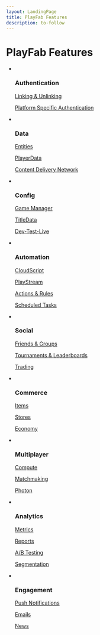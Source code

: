 ```yaml
---
layout: LandingPage
title: PlayFab Features
description: to-follow
---
```


# PlayFab Features

<ul class="panelContent cardsF">
    <li>
        <div class="cardSize">
            <div class="cardPadding">
                <div class="card">
                    <div class="cardImageOuter">
                        <div class="cardImage">
                            <img src="https://docs.microsoft.com/media/common/placeholder.svg" alt="">
                        </div>
                    </div>
                    <div class="cardText">
                        <h3>Authentication</h3>
                        <p><a href="/playfab/features/authentication/linking-unlinking">Linking &amp; Unlinking</a></p>
                        <p><a href="/playfab/features/authentication/platform-specific-authentication">Platform Specific Authentication</a></p>
                    </div>
                </div>
            </div>
        </div>
    </li>
    <li>
        <div class="cardSize">
            <div class="cardPadding">
                <div class="card">
                    <div class="cardImageOuter">
                        <div class="cardImage">
                            <img src="https://docs.microsoft.com/media/logos/logo_Cplusplus.svg" alt="">
                        </div>
                    </div>
                    <div class="cardText">
                        <h3>Data</h3>
                        <p><a href="/playfab/features/data/entities/">Entities</a></p>
                        <p><a href="/playfab/features/data/playerdata/">PlayerData</a></p>
                        <p><a href="/playfab/features/data/content-delivery-network/">Content Delivery Network</a></p>
                    </div>
                </div>
            </div>
        </div>
    </li>
    <li>
        <div class="cardSize">
            <div class="cardPadding">
                <div class="card">
                    <div class="cardImageOuter">
                        <div class="cardImage">
                            <img src="https://docs.microsoft.com/media/logos/logo_Csharp.svg" alt="">
                        </div>
                    </div>
                    <div class="cardText">
                        <h3>Config</h3>
                        <p><a href="/playfab/sdks/c-sharp">Game Manager</a></p>
                        <p><a href="/playfab/sdks/c-sharp/quickstart">TitleData</a></p>
                        <p><a href="/playfab/sdks/c-sharp/quickstart">Dev-Test-Live</a></p>
                    </div>
                </div>
            </div>
        </div>
    </li>
    <li>
        <div class="cardSize">
            <div class="cardPadding">
                <div class="card">
                    <div class="cardImageOuter">
                        <div class="cardImage">
                            <img src="https://docs.microsoft.com/media/common/placeholder.svg" alt="">
                        </div>
                    </div>
                    <div class="cardText">
                        <h3>Automation</h3>
                        <p><a href="/playfab/features/automation/cloudscripts/">CloudScript</a></p>
                        <p><a href="/playfab/features/automation/playstream-events/">PlayStream</a></p>
                        <p><a href="/playfab/features/automation/actions-rules/">Actions &amp; Rules</a></p>
                        <p><a href="/playfab/features/automation/scheduled-tasks/">Scheduled Tasks</a></p>
                    </div>
                </div>
            </div>
        </div>
    </li>
    <li>
        <div class="cardSize">
            <div class="cardPadding">
                <div class="card">
                    <div class="cardImageOuter">
                        <div class="cardImage">
                            <img src="https://docs.microsoft.com/media/logos/logo_java.svg" alt="">
                        </div>
                    </div>
                    <div class="cardText">
                        <h3>Social</h3>
                        <p><a href="/playfab/features/social/friends-groups/">Friends &amp; Groups</a></p>
                        <p><a href="/playfab/features/social/tournaments-leaderboards/">Tournaments &amp; Leaderboards</a></p>
                        <p><a href="/playfab/features/social/trading/">Trading</a></p>
                    </div>
                </div>
            </div>
        </div>
    </li>
    <li>
        <div class="cardSize">
            <div class="cardPadding">
                <div class="card">
                    <div class="cardImageOuter">
                        <div class="cardImage">
                            <img src="https://docs.microsoft.com/media/logos/logo_js.svg" alt="">
                        </div>
                    </div>
                    <div class="cardText">
                        <h3>Commerce</h3>
                        <p><a href="/playfab/features/commerce/items/">Items</a></p>
                        <p><a href="/playfab/features/commerce/stores/">Stores</a></p>
                        <p><a href="/playfab/features/commerce/economy/">Economy</a></p>
                    </div>
                </div>
            </div>
        </div>
    </li>
    <li>
        <div class="cardSize">
            <div class="cardPadding">
                <div class="card">
                    <div class="cardImageOuter">
                        <div class="cardImage">
                            <img src="https://docs.microsoft.com/media/common/placeholder.svg" alt="">
                        </div>
                    </div>
                    <div class="cardText">
                        <h3>Multiplayer</h3>
                        <p><a href="/playfab/features/multiplayer/compute/">Compute</a></p>
                        <p><a href="/playfab/features/multiplayer/matchmaking/">Matchmaking</a></p>
                        <p><a href="/playfab/features/multiplayer/photon/">Photon</a></p>
                    </div>
                </div>
            </div>
        </div>
    </li>
    <li>
        <div class="cardSize">
            <div class="cardPadding">
                <div class="card">
                    <div class="cardImageOuter">
                        <div class="cardImage">
                            <img src="https://docs.microsoft.com/media/logos/logo_nodejs.svg" alt="">
                        </div>
                    </div>
                    <div class="cardText">
                        <h3>Analytics</h3>
                        <p><a href="/playfab/features/analytics/metrics/">Metrics</a></p>
                        <p><a href="/playfab/features/analytics/reports/">Reports</a></p>
                        <p><a href="/playfab/features/analytics/ab-testing/">A/B Testing</a></p>
                        <p><a href="/playfab/features/analytics/segmentation/">Segmentation</a></p>
                    </div>
                </div>
            </div>
        </div>
    </li>
    <li>
        <div class="cardSize">
            <div class="cardPadding">
                <div class="card">
                    <div class="cardImageOuter">
                        <div class="cardImage">
                            <img src="https://docs.microsoft.com/media/common/placeholder.svg" alt="">
                        </div>
                    </div>
                    <div class="cardText">
                        <h3>Engagement</h3>
                        <p><a href="/playfab/features/engagement/push-notifications/">Push Notifications</a></p>
                        <p><a href="/playfab/features/engagement/emails/">Emails</a></p>
                        <p><a href="/playfab/features/engagement/news/">News</a></p>
                    </div>
                </div>
            </div>
        </div>
    </li>
</ul>